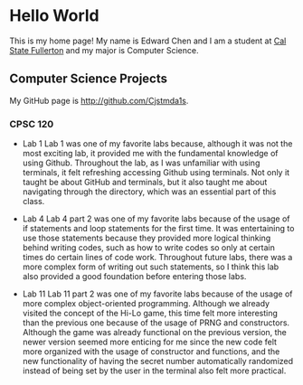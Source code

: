 # Hello World

This is my home page! My name is Edward Chen and I am a student at [Cal State Fullerton](http://www.fullerton.edu/) and my major is Computer Science.

## Computer Science Projects

My GitHub page is http://github.com/Cjstmda1s.

### CPSC 120

* Lab 1
    Lab 1 was one of my favorite labs because, although it was not the most exciting lab, it provided me with the fundamental knowledge of using Github. Throughout the lab, as I was unfamiliar with using terminals, it felt refreshing accessing Github using terminals. Not only it taught be about GitHub and terminals, but it also taught me about navigating through the directory, which was an essential part of this class.

* Lab 4
    Lab 4 part 2 was one of my favorite labs because of the usage of if statements and loop statements for the first time. It was entertaining to use those statements because they provided more logical thinking behind writing codes, such as how to write codes so only at certain times do certain lines of code work. Throughout future labs, there was a more complex form of writing out such statements, so I think this lab also provided a good foundation before entering those labs.

* Lab 11
    Lab 11 part 2 was one of my favorite labs because of the usage of more complex object-oriented programming. Although we already visited the concept of the Hi-Lo game, this time felt more interesting than the previous one because of the usage of PRNG and constructors. Although the game was already functional on the previous version, the newer version seemed more enticing for me since the new code felt more organized with the usage of constructor and functions, and the new functionality of having the secret number automatically randomized instead of being set by the user in the terminal also felt more practical.